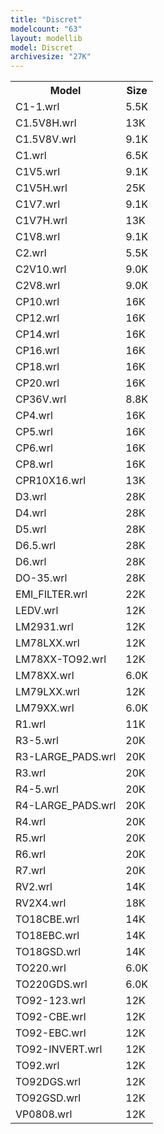 ```yaml
---
title: "Discret"
modelcount: "63"
layout: modellib
model: Discret
archivesize: "27K"
---
```


<table><tr>
<th>Model</th>
<th>Size</th>
</tr>
<tr><td>C1-1.wrl</td><td>5.5K</td></tr>
<tr><td>C1.5V8H.wrl</td><td>13K</td></tr>
<tr><td>C1.5V8V.wrl</td><td>9.1K</td></tr>
<tr><td>C1.wrl</td><td>6.5K</td></tr>
<tr><td>C1V5.wrl</td><td>9.1K</td></tr>
<tr><td>C1V5H.wrl</td><td>25K</td></tr>
<tr><td>C1V7.wrl</td><td>9.1K</td></tr>
<tr><td>C1V7H.wrl</td><td>13K</td></tr>
<tr><td>C1V8.wrl</td><td>9.1K</td></tr>
<tr><td>C2.wrl</td><td>5.5K</td></tr>
<tr><td>C2V10.wrl</td><td>9.0K</td></tr>
<tr><td>C2V8.wrl</td><td>9.0K</td></tr>
<tr><td>CP10.wrl</td><td>16K</td></tr>
<tr><td>CP12.wrl</td><td>16K</td></tr>
<tr><td>CP14.wrl</td><td>16K</td></tr>
<tr><td>CP16.wrl</td><td>16K</td></tr>
<tr><td>CP18.wrl</td><td>16K</td></tr>
<tr><td>CP20.wrl</td><td>16K</td></tr>
<tr><td>CP36V.wrl</td><td>8.8K</td></tr>
<tr><td>CP4.wrl</td><td>16K</td></tr>
<tr><td>CP5.wrl</td><td>16K</td></tr>
<tr><td>CP6.wrl</td><td>16K</td></tr>
<tr><td>CP8.wrl</td><td>16K</td></tr>
<tr><td>CPR10X16.wrl</td><td>13K</td></tr>
<tr><td>D3.wrl</td><td>28K</td></tr>
<tr><td>D4.wrl</td><td>28K</td></tr>
<tr><td>D5.wrl</td><td>28K</td></tr>
<tr><td>D6.5.wrl</td><td>28K</td></tr>
<tr><td>D6.wrl</td><td>28K</td></tr>
<tr><td>DO-35.wrl</td><td>28K</td></tr>
<tr><td>EMI_FILTER.wrl</td><td>22K</td></tr>
<tr><td>LEDV.wrl</td><td>12K</td></tr>
<tr><td>LM2931.wrl</td><td>12K</td></tr>
<tr><td>LM78LXX.wrl</td><td>12K</td></tr>
<tr><td>LM78XX-TO92.wrl</td><td>12K</td></tr>
<tr><td>LM78XX.wrl</td><td>6.0K</td></tr>
<tr><td>LM79LXX.wrl</td><td>12K</td></tr>
<tr><td>LM79XX.wrl</td><td>6.0K</td></tr>
<tr><td>R1.wrl</td><td>11K</td></tr>
<tr><td>R3-5.wrl</td><td>20K</td></tr>
<tr><td>R3-LARGE_PADS.wrl</td><td>20K</td></tr>
<tr><td>R3.wrl</td><td>20K</td></tr>
<tr><td>R4-5.wrl</td><td>20K</td></tr>
<tr><td>R4-LARGE_PADS.wrl</td><td>20K</td></tr>
<tr><td>R4.wrl</td><td>20K</td></tr>
<tr><td>R5.wrl</td><td>20K</td></tr>
<tr><td>R6.wrl</td><td>20K</td></tr>
<tr><td>R7.wrl</td><td>20K</td></tr>
<tr><td>RV2.wrl</td><td>14K</td></tr>
<tr><td>RV2X4.wrl</td><td>18K</td></tr>
<tr><td>TO18CBE.wrl</td><td>14K</td></tr>
<tr><td>TO18EBC.wrl</td><td>14K</td></tr>
<tr><td>TO18GSD.wrl</td><td>14K</td></tr>
<tr><td>TO220.wrl</td><td>6.0K</td></tr>
<tr><td>TO220GDS.wrl</td><td>6.0K</td></tr>
<tr><td>TO92-123.wrl</td><td>12K</td></tr>
<tr><td>TO92-CBE.wrl</td><td>12K</td></tr>
<tr><td>TO92-EBC.wrl</td><td>12K</td></tr>
<tr><td>TO92-INVERT.wrl</td><td>12K</td></tr>
<tr><td>TO92.wrl</td><td>12K</td></tr>
<tr><td>TO92DGS.wrl</td><td>12K</td></tr>
<tr><td>TO92GSD.wrl</td><td>12K</td></tr>
<tr><td>VP0808.wrl</td><td>12K</td></tr>
